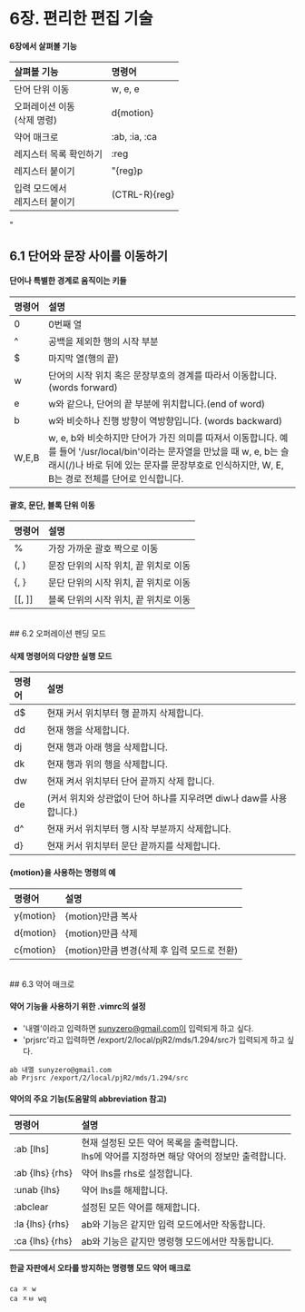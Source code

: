 # 6장. 편리한 편집 기술

#### 6장에서 살펴볼 기능

|살펴볼 기능      |명령어 |
|:----------------|:------|
|단어 단위 이동   |w, e, e|
|오퍼레이션 이동<br/>(삭제 명령)|d{motion}|
|약어 매크로      |:ab, :ia, :ca|
|레지스터 목록 확인하기 |:reg|
|레지스터 붙이기  |"{reg}p|
|입력 모드에서<br/>레지스터 붙이기 |(CTRL-R){reg}|

"
## 6.1 단어와 문장 사이를 이동하기

#### 단어나 특별한 경계로 움직이는 키들

|명령어  |설명|
|:-------|:---|
|0       |0번째 열|
|^       |공백을 제외한 행의 시작 부분|
|$       |마지막 열(행의 끝)|
|w       |단어의 시작 위치 혹은 문장부호의 경계를 따라서 이동합니다.<br/>(words forward)|
|e       |w와 같으나, 단어의 끝 부분에 위치합니다.(end of word)|
|b       |w와 비슷하나 진행 방향이 역방향입니다. (words backward)|
|W,E,B   |w, e, b와 비슷하지만 단어가 가진 의미를 따져서 이동합니다. 예를 들어 '/usr/local/bin'이라는 문자열을 만났을 때 w, e, b는 슬래시(/)나 바로 뒤에 있는 문자를 문장부호로 인식하지만, W, E, B는 경로 전체를 단어로 인식합니다.|

#### 괄호, 문단, 블록 단위 이동

|명령어 |설명 |
|:------|:----|
|%      |가장 가까운 괄호 짝으로 이동|
|(, )   |문장 단위의 시작 위치, 끝 위치로 이동|
|{, }   |문단 단위의 시작 위치, 끝 위치로 이동|
|[[, ]] |블록 단위의 시작 위치, 끝 위치로 이동|


<br/>
## 6.2 오퍼레이션 펜딩 모드

#### 삭제 명령어의 다양한 실행 모드

|명령어 |설명 |
|:------|:----|
|d$     |현재 커서 위치부터 행 끝까지 삭제합니다.|
|dd     |현재 행을 삭제합니다.|
|dj     |현재 행과 아래 행을 삭제합니다.|
|dk     |현재 행과 위의 행을 삭제합니다.|
|dw     |현재 켜서 위치부터 단어 끝까지 삭제 합니다.|
|de     |(커서 위치와 상관없이 단어 하나를 지우려면 diw나 daw를 사용합니다.)|
|d^     |현재 커서 위치부터 행 시작 부분까지 삭제합니다.|
|d}     |현재 커서 위치부터 문단 끝까지를 삭제합니다.|

#### {motion}을 사용하는 명령의 예

|명령어    |설명 |
|:---------|:----|
|y{motion} |{motion}만큼 복사|
|d{motion} |{motion}만큼 삭제|
|c{motion} |{motion}만큼 변경(삭제 후 입력 모드로 전환)|


<br/>
## 6.3 약어 매크로

#### 약어 기능을 사용하기 위한 .vimrc의 설정

* '내멜'이라고 입력하면 sunyzero@gmail.com이 입력되게 하고 싶다.
* 'prjsrc'라고 입력하면 /export/2/local/pjR2/mds/1.294/src가 입력되게 하고 싶다.

```
ab 내멜 sunyzero@gmail.com
ab Prjsrc /export/2/local/pjR2/mds/1.294/src
```

#### 약어의 주요 기능(도움말의 abbreviation 참고)

|명령어          |설명 |
|:---------------|:----|
|:ab [lhs]       |현재 설정된 모든 약어 목록을 출력합니다.<br/>lhs에 약어를 지정하면 해당 약어의 정보만 출력합니다.|
|:ab {lhs} {rhs} |약어 lhs를 rhs로 설정합니다.|
|:unab {lhs}     |약어 lhs를 해제합니다.|
|:abclear        |설정된 모든 약어를 해제합니다.|
|:la {lhs} {rhs} |ab와 기능은 같지만 입력 모드에서만 작동합니다.|
|:ca {lhs} {rhs} |ab와 기능은 같지만 명령행 모드에서만 작동합니다.|

#### 한글 자판에서 오타를 방지하는 명령행 모드 약어 매크로

```
ca ㅈ w
ca ㅈㅂ wq
```

